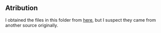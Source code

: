 ## Atribution
I obtained the files in this folder from [here](https://github.com/atomic14/esp32-play-mp3-demo), but I suspect they came from another source originally.

